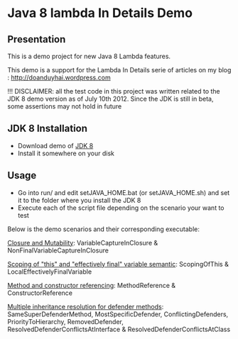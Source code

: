 Java 8 lambda In Details Demo
================

Presentation
------------------

 This is a demo project for new Java 8 Lambda features.
 
 This demo is a support for the Lambda In Details serie of articles on my blog : http://doanduyhai.wordpress.com
 
 !!! DISCLAIMER: all the test code in this project was written related to the JDK 8 demo version as of July 10th 2012. Since the JDK is still in beta, some assertions may not hold in future
 
 
 JDK 8 Installation
------------

- Download demo of [JDK 8](http://jdk8.java.net/lambda/)
- Install it somewhere on your disk

 Usage
------------

- Go into run/ and edit setJAVA_HOME.bat (or setJAVA_HOME.sh) and set it to the folder where you install the JDK 8
- Execute each of the script file depending on the scenario your want to test

 Below is the demo scenarios and their corresponding executable:
 
 [Closure and Mutability](http://doanduyhai.wordpress.com/2012/07/11/java-8-lambda-in-details-part-i-closure-and-mutability/): VariableCaptureInClosure & NonFinalVariableCaptureInClosure
 
 [Scoping of "this" and "effectively final" variable semantic](http://doanduyhai.wordpress.com/2012/07/12/java-8-lambda-in-details-part-ii-scoping-of-this-and-effectively-final-variable-semantic/): ScopingOfThis & LocalEffectivelyFinalVariable
 
 [Method and constructor referencing](http://doanduyhai.wordpress.com/2012/07/14/java-8-lambda-in-details-part-iii-method-and-constructor-referencing/): MethodReference & ConstructorReference
 
 [Multiple inheritance resolution for defender methods](http://doanduyhai.wordpress.com/2012/07/15/java-8-lambda-in-details-part-iv-multiple-inheritance-resolution-for-defender-methods/): SameSuperDefenderMethod, MostSpecificDefender, ConflictingDefenders, PriorityToHierarchy, RemovedDefender, ResolvedDefenderConflictsAtInterface & ResolvedDefenderConflictsAtClass
 